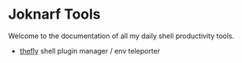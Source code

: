 # Joknarf Tools

Welcome to the documentation of all my daily shell productivity tools.

* [thefly](/thefly) shell plugin manager / env teleporter
